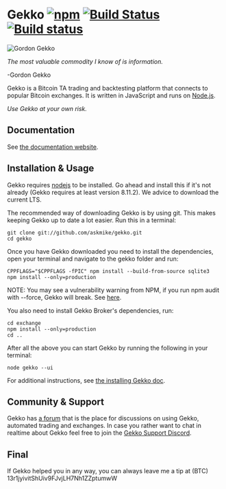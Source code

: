 # Gekko [![npm](https://img.shields.io/npm/dm/gekko.svg)]() [![Build Status](https://travis-ci.org/askmike/gekko.png)](https://travis-ci.org/askmike/gekko) [![Build status](https://ci.appveyor.com/api/projects/status/github/askmike/gekko?branch=stable&svg=true)](https://ci.appveyor.com/project/askmike/gekko)

![Gordon Gekko](http://mikevanrossum.nl/static/gekko.jpg)

*The most valuable commodity I know of is information.*

-Gordon Gekko

Gekko is a Bitcoin TA trading and backtesting platform that connects to popular Bitcoin exchanges. It is written in JavaScript and runs on [Node.js](http://nodejs.org).

*Use Gekko at your own risk.*

## Documentation

See [the documentation website](https://gekko.wizb.it/docs/introduction/about_gekko.html).

## Installation & Usage

Gekko requires [nodejs](https://nodejs.org/en/) to be installed. Go ahead and install this if it's not already (Gekko requires at least version 8.11.2). We advice to download the current LTS.

The recommended way of downloading Gekko is by using git. This makes keeping Gekko up to date a lot easier. Run this in a terminal:

```
git clone git://github.com/askmike/gekko.git
cd gekko
```

Once you have Gekko downloaded you need to install the dependencies, open your terminal and navigate to the gekko folder and run:

```
CPPFLAGS="$CPPFLAGS -fPIC" npm install --build-from-source sqlite3
npm install --only=production
```

NOTE: You may see a vulnerability warning from NPM, if you run npm audit with --force, Gekko will break. See [here](https://github.com/askmike/gekko/issues/2585#issuecomment-428450997).

You also need to install Gekko Broker's dependencies, run:

```
cd exchange
npm install --only=production
cd ..
```

After all the above you can start Gekko by running the following in your terminal:

```
node gekko --ui
```

For additional instructions, see [the installing Gekko doc](https://gekko.wizb.it/docs/installation/installing_gekko.html).

## Community & Support

Gekko has [a forum](https://forum.gekko.wizb.it/) that is the place for discussions on using Gekko, automated trading and exchanges. In case you rather want to chat in realtime about Gekko feel free to join the [Gekko Support Discord](https://discord.gg/26wMygt).

## Final

If Gekko helped you in any way, you can always leave me a tip at (BTC) 13r1jyivitShUiv9FJvjLH7Nh1ZZptumwW
